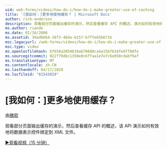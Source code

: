 ```yaml
---
uid: web-forms/videos/how-do-i/how-do-i-make-greater-use-of-caching
title: '[我如何：]更多地使用缓存？ | Microsoft Docs'
author: rick-anderson
description: 观看部分页面输出缓存的演示，然后查看缓存 API 的概述，演示如何有效地绑定数据表示...
ms.author: riande
ms.date: 01/16/2006
ms.assetid: 39ad66b4-30f3-48da-b157-b7ffe65b671b
msc.legacyurl: /web-forms/videos/how-do-i/how-do-i-make-greater-use-of-caching
msc.type: video
ms.openlocfilehash: bf658a2054819ab70680ca4a15bf616fe97f0dfe
ms.sourcegitcommit: 022f79dbc1350e0c6ffaa1e7e7c6e850cdabf9af
ms.translationtype: MT
ms.contentlocale: zh-CN
ms.lasthandoff: 04/17/2020
ms.locfileid: "81543829"
---
```

# <a name="how-do-i-make-greater-use-of-caching"></a>[我如何：]更多地使用缓存？

由[微软](https://github.com/microsoft)

观看部分页面输出缓存的演示，然后查看缓存 API 的概述，该 API 演示如何有效地将数据表示控件绑定到 XML 文件。

[&#9654;观看视频（15 分钟）](https://channel9.msdn.com/Blogs/ASP-NET-Site-Videos/how-do-i-make-greater-use-of-caching)
